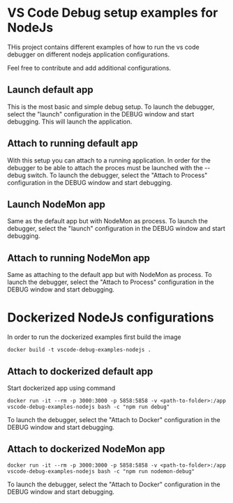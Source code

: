 
# VS Code Debug setup examples for NodeJs

THis project contains different examples of how to run the vs code debugger on different nodejs application configurations.

Feel free to contribute and add additional configurations.

## Launch default app

This is the most basic and simple debug setup.
To launch the debugger, select the "launch" configuration in the DEBUG window and start debugging.
This will launch the application.

## Attach to running default app

With this setup you can attach to a running application. In order for the debugger to be able to attach the proces must be launched with the --debug switch.
To launch the debugger, select the "Attach to Process" configuration in the DEBUG window and start debugging.

## Launch NodeMon app

Same as the default app but with NodeMon as process.
To launch the debugger, select the "launch" configuration in the DEBUG window and start debugging.

## Attach to running NodeMon app

Same as attaching to the default app but with NodeMon as process.
To launch the debugger, select the "Attach to Process" configuration in the DEBUG window and start debugging.

# Dockerized NodeJs configurations

In order to run the dockerized examples first build the image

`
docker build -t vscode-debug-examples-nodejs .
`

## Attach to dockerized default app

Start dockerized app using command

`
docker run -it --rm -p 3000:3000 -p 5858:5858 -v <path-to-folder>:/app vscode-debug-examples-nodejs bash -c "npm run debug"
`

To launch the debugger, select the "Attach to Docker" configuration in the DEBUG window and start debugging.

## Attach to dockerized NodeMon app

`
docker run -it --rm -p 3000:3000 -p 5858:5858 -v <path-to-folder>:/app vscode-debug-examples-nodejs bash -c "npm run nodemon-debug"
`

To launch the debugger, select the "Attach to Docker" configuration in the DEBUG window and start debugging.
